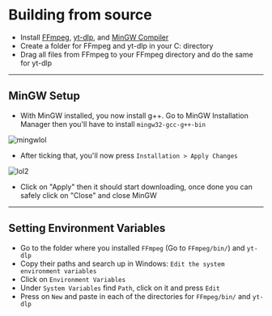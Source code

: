 # Building from source
* Install [FFmpeg](https://github.com/BtbN/FFmpeg-Builds/releases/download/latest/ffmpeg-n6.0-latest-win64-lgpl-6.0.zip), [yt-dlp](https://github.com/yt-dlp/yt-dlp/releases/download/2023.07.06/yt-dlp_win.zip), and [MinGW Compiler](https://sourceforge.net/projects/mingw/)
* Create a folder for FFmpeg and yt-dlp in your C: directory
* Drag all files from FFmpeg to your FFmpeg directory and do the same for yt-dlp
---
## MinGW Setup
* With MinGW installed, you now install g++. Go to MinGW Installation Manager then you'll have to install ``mingw32-gcc-g++-bin``

![mingwlol](https://cdn.discordapp.com/attachments/798150104158568448/1140928793201102938/tutorlol.png)

* After ticking that, you'll now press ``Installation > Apply Changes``

![lol2](https://cdn.discordapp.com/attachments/798150104158568448/1140929249650417766/image.png)

* Click on "Apply" then it should start downloading, once done you can safely click on "Close" and close MinGW
---
## Setting Environment Variables
* Go to the folder where you installed ``FFmpeg`` (Go to ``FFmpeg/bin/``) and ``yt-dlp``
* Copy their paths and search up in Windows: ``Edit the system environment variables``
* Click on ``Environment Variables``
* Under ``System Variables`` find ``Path``, click on it and press ``Edit``
* Press on ``New`` and paste in each of the directories for ``FFmpeg/bin/`` and ``yt-dlp``
